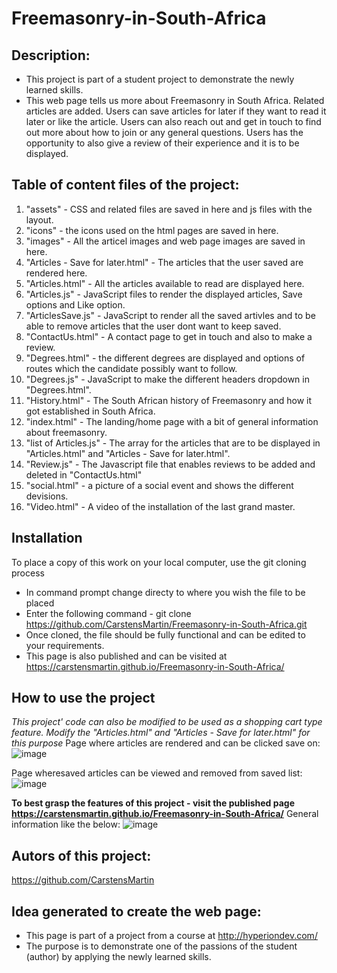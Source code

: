 # Freemasonry-in-South-Africa

## Description:
* This project is part of a student project to demonstrate the newly learned skills.
* This web page tells us more about Freemasonry in South Africa. Related articles are added. Users can save articles for later if they want to read it later or like the article. Users can also reach out and get in touch to find out more about how to join or any general questions. Users has the opportunity to also give a review of their experience and it is to be displayed.

## Table of content files of the project:
1. "assets" - CSS and related files are saved in here and js files with the layout.
2. "icons" - the icons used on the html pages are saved in here.
3. "images" - All the articel images and web page images are saved in here.
4. "Articles - Save for later.html" - The articles that the user saved are rendered here.
5. "Articles.html" - All the articles available to read are displayed here.
6. "Articles.js" - JavaScript files to render the displayed articles, Save options and Like option.
7. "ArticlesSave.js" - JavaScript to render all the saved artivles and to be able to remove articles that the user dont want to keep saved.
8. "ContactUs.html" - A contact page to get in touch and also to make a review.
9. "Degrees.html" - the different degrees are displayed and options of routes which the candidate possibly want to follow.
10. "Degrees.js" - JavaScript to make the different headers dropdown in "Degrees.html".
11. "History.html" - The South African history of Freemasonry and how it got established in South Africa.
12. "index.html" - The landing/home page with a bit of general information about freemasonry.
13. "list of Articles.js" - The array for the articles that are to be displayed in "Articles.html" and "Articles - Save for later.html".
14. "Review.js" - The Javascript file that enables reviews to be added and deleted in "ContactUs.html"
15. "social.html" - a picture of a social event and shows the different devisions.
16. "Video.html" - A video of the installation of the last grand master.

## Installation
To place a copy of this work on your local computer, use the git cloning process
* In command prompt change directy to where you wish the file to be placed
* Enter the following command - git clone https://github.com/CarstensMartin/Freemasonry-in-South-Africa.git
* Once cloned, the file should be fully functional and can be edited to your requirements.
* This page is also published and can be visited at https://carstensmartin.github.io/Freemasonry-in-South-Africa/

## How to use the project
*This project' code can also be modified to be used as a shopping cart type feature. Modify the "Articles.html" and "Articles - Save for later.html" for this purpose*
Page where articles are rendered and can be clicked save on:
![image](https://user-images.githubusercontent.com/95074123/151164172-0f76e88c-0b57-4bd4-ab64-6887416cfab1.png)

Page wheresaved articles can be viewed and removed from saved list:
![image](https://user-images.githubusercontent.com/95074123/151164397-a3570b75-aef2-4743-8197-78839e623adc.png)


**To best grasp the features of this project - visit the published page https://carstensmartin.github.io/Freemasonry-in-South-Africa/**
General information like the below:
![image](https://user-images.githubusercontent.com/95074123/151163904-c1c0cf98-86c4-4dad-84e6-1e4073db7795.png)

## Autors of this project:
https://github.com/CarstensMartin
## Idea generated to create the web page:
* This page is part of a project from a course at http://hyperiondev.com/ 
* The purpose is to demonstrate one of the passions of the student (author) by applying the newly learned skills.
